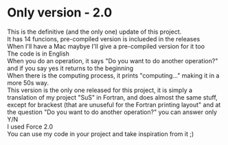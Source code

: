 # Only version - 2.0<br>
This is the definitive (and the only one) update of this project.<br>
It has 14 funcions, pre-compiled version is inclueded in the releases<br>
When I'll have a Mac maybye I'll give a pre-compiled version for it too<br>
The code is in English<br>
When you do an operation, it says "Do you want to do another operation?" and if you say yes it returns to the beginning <br>
When there is the computing process, it prints "computing..." making it in a more 50s way.<br>
This version is the only one released for this project, it is simply a translation of my project "SuS" in Fortran, and does almost the same stuff, 
except for brackest (that are unuseful for the Fortran printing layout" and at the question "Do you want to do another operation?" you can answer only Y/N<br>
I used Force 2.0<br>
You can use my code in your project and take inspiration from it ;)
